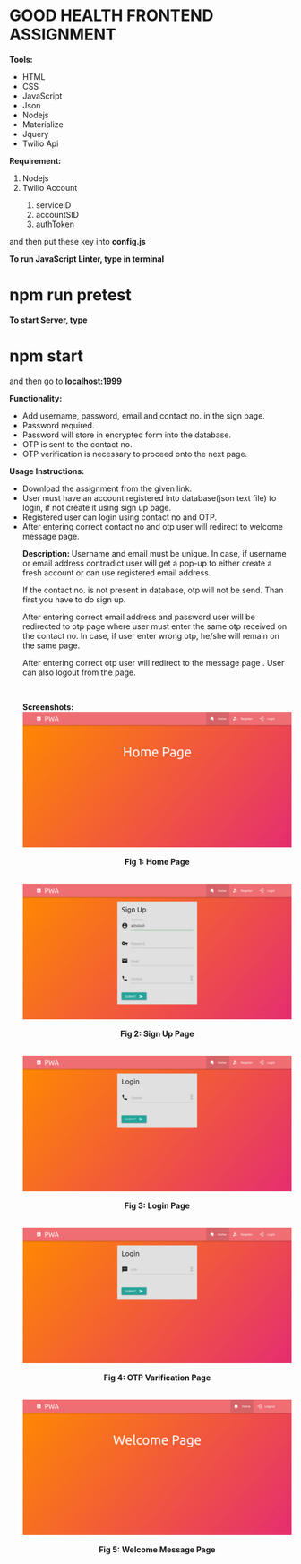 <h1>GOOD HEALTH FRONTEND ASSIGNMENT</h1>

<b>Tools:</b>
<ul><li> HTML </li><li> CSS </li><li> JavaScript </li><li> Json</li> <li>Nodejs</li> <li>Materialize</li> <li>Jquery</li> <li>Twilio Api</li></ul>

<b>Requirement:</b>
<ol>
 <li>Nodejs</li>
 <li>Twilio Account</li>
 <ol>
  <li>serviceID</li>
  <li>accountSID</li>
  <li>authToken</li>
 </ol>
</ol>
and then put these key into <b>config.js</b>

<b>To run JavaScript Linter, type in terminal</b>
# npm run pretest

<b>To start Server, type</b>
# npm start

and then go to <a href="localhost:1999"><b>localhost:1999</b></a>

<b>Functionality: </b>
<ul><li>Add username, password, email and contact no. in the sign page.</li><li>Password required.</li><li>Password will store in encrypted form into the database. </li><li> OTP is sent to the contact no.</li><li>OTP verification is necessary to proceed onto the next page. </li></ul>

<b>Usage Instructions: </b> <ul><li> Download the assignment from the given link. </li><li> User must have an account registered into database(json text file) to login, if not create it using sign up page. </li><li> Registered user can login using contact no  and OTP.</li><li> After entering correct contact no and otp user will redirect to welcome message page.</li>

<b>Description: </b>
Username and email must be unique. In case, if username or email address contradict user will get a pop-up to either create a fresh account or can use registered email address.</p>
<p> If the contact no. is not present in database, otp will not be send. Than first you have to do sign up.<p>
<p>After entering correct email address and password user will be redirected to otp page where user must enter the same otp received on the contact no. In case, if user enter wrong otp, he/she will remain on the same page.</p> 
<p>After entering correct otp user will redirect to the message page . User can also logout from the page. </p><br>


<b>Screenshots: </b>
 <img src="home page.jpeg">
  <p align="center"><b>Fig 1: Home Page</b></p><br>

  <img src="sign up page.jpeg">
  <p align="center"><b>Fig 2: Sign Up Page</b></p><br>

<img src="login page.jpeg">
<p align="center"><b>Fig 3: Login Page</b></p><br>
<img src="otp varification.jpeg">
<p align="center"><b>Fig 4: OTP Varification Page</b></p><br>
<img src="welcome message page.jpeg">
<p align="center"><b>Fig 5: Welcome Message Page</b></p>
